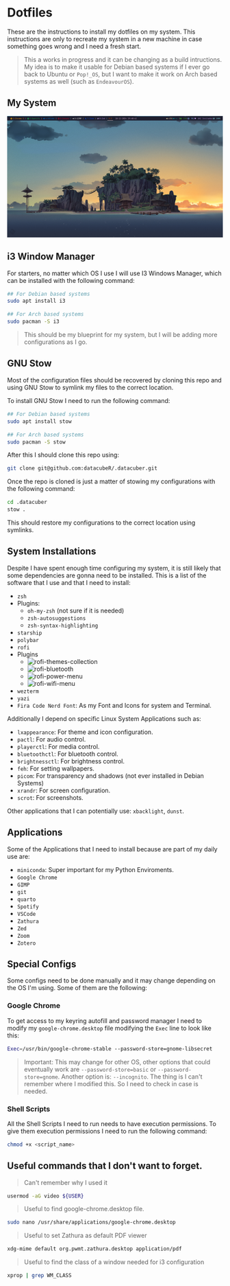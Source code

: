# Dotfiles

These are the instructions to install my dotfiles on my system. This instructions are only to recreate my system in a new machine in case something goes wrong and I need a fresh start.

> This a works in progress and it can be changing as a build intructions. My idea is to make it usable for Debian based systems if I ever go back to Ubuntu or `Pop!_OS`, but I want to make it work on Arch based systems as well (such as `EndeavourOS`).

## My System

![](my_desktop.png)

## i3 Window Manager

For starters, no matter which OS I use I will use I3 Windows Manager, which can be installed with the following command:

```bash
## For Debian based systems
sudo apt install i3
```

```bash
## For Arch based systems
sudo pacman -S i3
```

> This should be my blueprint for my system, but I will be adding more configurations as I go.

## GNU Stow

Most of the configuration files should be recovered by cloning this repo and using GNU Stow to symlink my files to the correct location.

To install GNU Stow I need to run the following command:

```bash
## For Debian based systems
sudo apt install stow
```

```bash
## For Arch based systems
sudo pacman -S stow
```

After this I should clone this repo using:

```bash
git clone git@github.com:datacubeR/.datacuber.git
```
Once the repo is cloned is just a matter of stowing my configurations with the following command:

```bash
cd .datacuber
stow .
```
This should restore my configurations to the correct location using symlinks.

## System Installations

Despite I have spent enough time configuring my system, it is still likely that some dependencies are gonna need to be installed. This is a list of the software that I use and that I need to install:

- `zsh`
- Plugins:
    - `oh-my-zsh` (not sure if it is needed)
    - `zsh-autosuggestions`
    - `zsh-syntax-highlighting`
- `starship`
- `polybar`
- `rofi`
- Plugins
    - ![`rofi-themes-collection`](https://github.com/newmanls/rofi-themes-collection)
    - ![`rofi-bluetooth`](https://github.com/nickclyde/rofi-bluetooth)
    - ![`rofi-power-menu`](https://github.com/jluttine/rofi-power-menu)
    - ![`rofi-wifi-menu`](https://github.com/ericmurphyxyz/rofi-wifi-menu)
- `wezterm`
- `yazi`
- `Fira Code Nerd Font`: As my Font and Icons for system and Terminal.

Additionally I depend on specific Linux System Applications such as:

- `lxappearance`: For theme and icon configuration.
- `pactl`: For audio control.
- `playerctl`: For media control.
- `bluetoothctl`: For bluetooth control.
- `brightnessctl`: For brightness control.
- `feh`: For setting wallpapers.
- `picom`: For transparency and shadows (not ever installed in Debian Systems)
- `xrandr`: For screen configuration.
- `scrot`: For screenshots.


Other applications that I can potentially use: `xbacklight`, `dunst`.

## Applications

Some of the Applications that I need to install because are part of my daily use are:

* `miniconda`: Super important for my Python Enviroments.
* `Google Chrome`
* `GIMP`
* `git`
* `quarto`
* `Spotify`
* `VSCode`
* `Zathura`
* `Zed`
* `Zoom`
* `Zotero`


## Special Configs

Some configs need to be done manually and it may change depending on the OS I'm using. Some of them are the following:

### Google Chrome
To get access to my keyring autofill and password manager I need to modify my `google-chrome.desktop` file modifying the `Exec` line to look like this:

```bash
Exec=/usr/bin/google-chrome-stable --password-store=gnome-libsecret
```

> Important:
> This may change for other OS, other options that could eventually work are `--password-store=basic` or `--password-store=gnome`. Another option is:  `--incognito`. The thing is I can't remember where I modified this. So I need to check in case is needed.

### Shell Scripts

All the Shell Scripts I need to run needs to have execution permissions. To give them execution permissions I need to run the following command:

```bash
chmod +x <script_name>
```

## Useful commands that I don't want to forget.

> Can't remember why I used it
```bash
usermod -aG video ${USER}
```

> Useful to find google-chrome.desktop file.
```bash
sudo nano /usr/share/applications/google-chrome.desktop
```

> Useful to set Zathura as default PDF viewer
```bash
xdg-mime default org.pwmt.zathura.desktop application/pdf
```

> Useful to find the class of a window needed for i3 configuration
```bash
xprop | grep WM_CLASS
```
